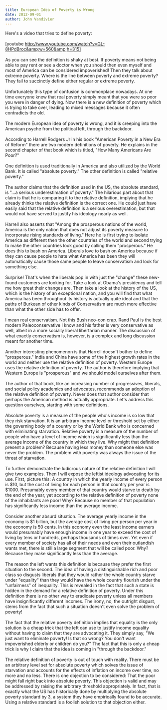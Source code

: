 ```yaml
---
title: European Idea of Poverty is Wrong
date: 2012-09-01
author: John Vandivier
---
```




Here's a video that tries to define poverty:<br /><br />[youtube http://www.youtube.com/watch?v=GL-8HPdBroc&amp;w=560&amp;h=315]<br /><br />As you can see the definition is shaky at best. If poverty means not being able to pay rent or see a doctor when you should then even myself and most of America can be considered impoverished! Then they talk about extreme poverty. Where is the line between poverty and extreme poverty? They fail to succinctly define either regular or extreme poverty.<br /><br />Unfortunately this type of confusion is commonplace nowadays. At one time everyone knew that real poverty simply meant that you were so poor you were in danger of dying. Now there is a new definition of poverty which is trying to take over, leading to mixed messages because it often contradicts the old.<br /><br />The modern European idea of poverty is wrong, and it is creeping into the American psyche from the political left, through the backdoor.<br /><br />According to Harrell Rodgers Jr in his book \"American Poverty in a New Era of Reform\" there are two modern definitions of poverty. He explains in the second chapter of that book which is titled, \"How Many Americans Are Poor?\"<br /><br />One definition is used traditionally in America and also utilized by the World Bank. It is called \"absolute poverty.\" The other definition is called \"relative poverty.\" <br /><br />The author claims that the definition used in the US, the absolute standard, is \"...a serious underestimation of poverty.\" The hilarious part about that claim is that he is comparing it to the relative definition, implying that he already thinks the relative definition is the correct one. He could just have easily said that the relative definition is a serious overestimation, but that would not have served to justify his ideology nearly as well.<br /><br />Harrell also asserts that \"Among the prosperous nations of the world, America is the only nation that does not adjust its poverty measure to incorporate rising standards of living.\" Here he is first trying to isolate America as different then the other countries of the world and second trying to make the other countries look good by calling them \"prosperous.\" He does this to bash on America. Liberals love to bash on America because if they can cause people to hate what America has been they will automatically cause those same people to leave conservatism and look for something else.<br /><br />Surprise! That's when the liberals pop in with just the \"change\" these new-found customers are looking for. Take a look at Obama's presidency and tell me how great their changes are. Then take a look at the history of the US, which is the history of an exceptional nation, and you will find that what America has been throughout its history is actually quite ideal and that the paths of Burkean of other kinds of Conservatism are much more effective than what the other side has to offer.<br /><br />I mean real conservatism. Not this Bush neo-con crap. Rand Paul is the best modern Paleoconservative I know and his father is very conservative as well, albeit in a more socially liberal libertarian manner. The discussion of what exactly conservatism is, however, is a complex and long discussion meant for another time.<br /><br />Another interesting phenomenon is that Harrell doesn't bother to define \"prosperous.\" India and China have some of the highest growth rates in the world and neither use the relative definition of poverty. Western Europe uses the relative definition of poverty. The author is therefore implying that Western Europe is \"prosperous\" and we should model ourselves after them.<br /><br />The author of that book, like an increasing number of progressives, liberals, and social policy academics and advocates, recommends an adoption of the relative definition of poverty. Never does that author consider that perhaps the American method is actually appropriate. Let's address this question ourselves, starting with some definitions.<br /><br />Absolute poverty is a measure of the people who's income is so low that they risk starvation. It is an arbitrary income level or threshold set by either the governing body of a country or by the World Bank who is concerned with eliminating starvation. Relative poverty is a measure of the number of people who have a level of income which is significantly less than the average income of the country in which they live. Why might that definition present a problem? Because having less money than someone else was never the problem. The problem with poverty was always the issue of the threat of starvation.<br /><br />To further demonstrate the ludicrous nature of the relative definition I will give two examples. Then I will expose the leftist ideology advocating for its use. First, picture this: A country in which the yearly income of every person is $10, but the cost of living for each person in that country per year is $1000. Presumably every member of that country would starve to death by the end of the year, yet according to the relative definition of poverty none of the inhabitants are poor! Why? Because no member of that population has significantly less income than the average income.<br /><br />Consider another absurd situation. The average yearly income in the economy is $1 billion, but the average cost of living per person per year in the economy is 50 cents. In this economy even the least income earners would presumably have enough income in one year to exceed the cost of living by tens or hundreds, perhaps thousands of times over. Yet even if every member of society has all of their needs and even their outlandish wants met, there is still a large segment that will be called poor. Why? Because they make significantly less than the average.<br /><br />The reason the left wants this definition is because they prefer the first situation to the second. The idea of having a distinguishable rich and poor class so disgusts liberals that they would rather the whole country starve under \"equality\" than they would have the whole country flourish under the \"unfairness\" of inequality. This is revealed in the fact that such a state is hidden in the demand for a relative definition of poverty. Under this definition there is no other way to eradicate poverty unless all members have insignificantly different incomes. The irony, no, the outright disgust, stems from the fact that such a situation doesn't even solve the problem of poverty!<br /><br />The fact that the relative poverty definition implies that equality is the only solution is a cheap trick that the left can use to justify income equality without having to claim that they are advocating it. They simply say, \"We just want to eliminate poverty! Is that so wrong? You don't want impoverished elderly or children do you?\" The fact that this is only a cheap trick is why I claim that the idea is coming in \"through the backdoor.\"<br /><br />The relative definition of poverty is out of touch with reality. There must be an arbitrary level set for absolute poverty which solves the issue of starvation and accounts for the effects of inflation on income over time, no more and no less. There is one objection to be considered: That the poor might fall right back into absolute poverty. This objection is valid and may be addressed by raising the arbitrary threshold appropriately. In fact, that is exactly what the US has historically done by multiplying the absolute poverty standard by 3, a system they have empirically found to be accurate. Using a relative standard is a foolish solution to that objection either.